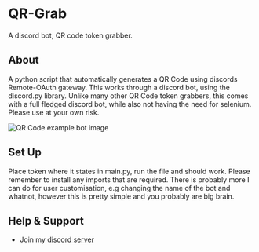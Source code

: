 # QR-Grab

A discord bot, QR code token grabber.

## About

A python script that automatically generates a QR Code using discords Remote-OAuth gateway. This works through a discord bot, using the discord.py library. Unlike many other QR Code token grabbers, this comes with a full fledged discord bot, while also not having the need for selenium. Please use at your own risk.

![QR Code example bot image](https://cdn.discordapp.com/attachments/1007769724836397158/1007790854347444275/unknown.png)

## Set Up

Place token where it states in main.py, run the file and should work. Please remember to install any imports that are required. There is probably more I can do for user customisation, e.g changing the name of the bot and whatnot, however this is pretty simple and you probably are big brain.

## Help & Support

- Join my [discord server](https://discord.gg/fuf8t4JWDV) 
